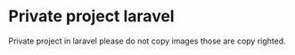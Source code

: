 # Private project laravel

Private project in laravel please do not copy images those are copy righted.
